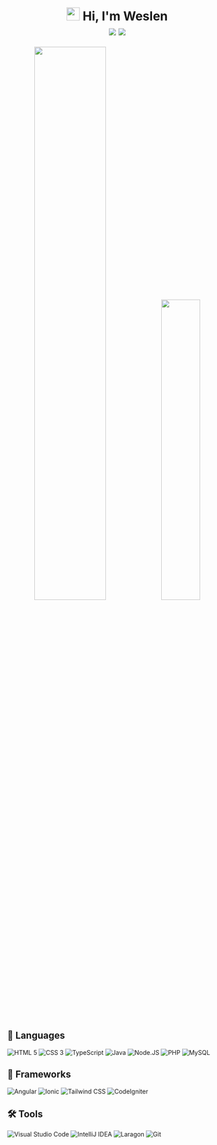 # <div align="center"><img src="https://user-images.githubusercontent.com/42378118/110234147-e3259600-7f4e-11eb-95be-0c4047144dea.gif" width="30"> Hi, I'm Weslen<br><a href="https://www.linkedin.com/in/weslenwp/" target="_blank" alt="linkedin"><img src="https://img.shields.io/badge/linkedin-0A66C2?style=for-the-badge&logo=linkedin&logoColor=white"></a>&nbsp;<a href="mailto:weslen1905@gmail.com" target="_blank" alt="gmail"><img src="https://img.shields.io/badge/gmail-EA4335?style=for-the-badge&logo=gmail&logoColor=white"></a></div>

<div align="center">
 <img width="57%" src="https://github-readme-stats.vercel.app/api?username=WeslenWP&show_icons=true&theme=github_dark&include_all_commits=true&count_private=true&hide=contribs&hide_border=true"/> <img width="42%" src="https://github-readme-stats.vercel.app/api/top-langs/?username=WeslenWP&layout=compact&langs_count=6&theme=github_dark&hide_border=true"/>
</div>


## 📖 Languages
<div>
<img src="https://img.shields.io/badge/HTML-E34F26?style=for-the-badge&logo=HTML5&logoColor=white" alt="HTML 5">
<img src="https://img.shields.io/badge/CSS-1572B6?style=for-the-badge&logo=CSS3&logoColor=white" alt="CSS 3">
<img src="https://img.shields.io/badge/typescript-3178C6?style=for-the-badge&logo=typescript&logoColor=white" alt="TypeScript">
<img src="https://img.shields.io/badge/java-C74634?style=for-the-badge&logo=java&logoColor=white" alt="Java">
<img src="https://img.shields.io/badge/node.js-339933?style=for-the-badge&logo=node.js&logoColor=white" alt="Node.JS">
<img src="https://img.shields.io/badge/php-777BB4?style=for-the-badge&logo=PHP&logoColor=white" alt="PHP">
<img src="https://img.shields.io/badge/MySQL-4479A1?style=for-the-badge&logo=mysql&logoColor=white" alt="MySQL">
</div>

## 🧰 Frameworks
<div>
<img src="https://img.shields.io/badge/angular-DD0031?style=for-the-badge&logo=angular&logoColor=white" alt="Angular">
<img src="https://img.shields.io/badge/ionic-3880FF?style=for-the-badge&logo=ionic&logoColor=white" alt="Ionic">
<img src="https://img.shields.io/badge/tailwind-06B6D4?style=for-the-badge&logo=tailwindcss&logoColor=white" alt="Tailwind CSS">
<img src="https://img.shields.io/badge/codeigniter-EF4223?style=for-the-badge&logo=codeigniter&logoColor=white" alt="CodeIgniter">
</div>

## 🛠 Tools
<div>
<img src="https://img.shields.io/badge/visual studio code-007ACC?style=for-the-badge&logo=visualstudiocode&logoColor=white" alt="Visual Studio Code">
<img src="https://img.shields.io/badge/intellij idea-000000?style=for-the-badge&logo=IntelliJ IDEA&logoColor=white" alt="IntelliJ IDEA">
<img src="https://img.shields.io/badge/laragon-0E83CD?style=for-the-badge&logo=laragon&logoColor=white" alt="Laragon">
<img src="https://img.shields.io/badge/git-F05032?style=for-the-badge&logo=git&logoColor=white" alt="Git">
</div>
